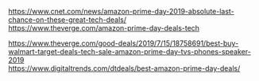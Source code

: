 


https://www.cnet.com/news/amazon-prime-day-2019-absolute-last-chance-on-these-great-tech-deals/    
https://www.theverge.com/amazon-prime-day-deals-tech    


https://www.theverge.com/good-deals/2019/7/15/18758691/best-buy-walmart-target-deals-tech-sale-amazon-prime-day-tvs-phones-speaker-2019   
https://www.digitaltrends.com/dtdeals/best-amazon-prime-day-deals/    
